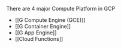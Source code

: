 There are 4 major Compute Platform in GCP
- [[G Compute Engine (GCE)]]
- [[G Container Engine]]
- [[G App Engine]]
- [[Cloud Functions]]